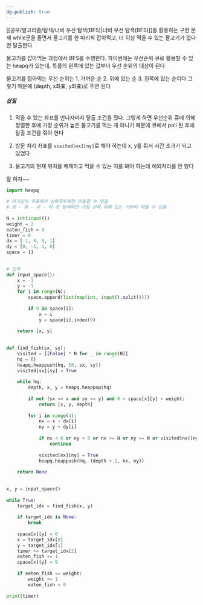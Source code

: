 ```yaml
---
dg-publish: true
---
```

[[공부/알고리즘/탐색/너비 우선 탐색(BFS)\|너비 우선 탐색(BFS)]]를 활용하는 구현 문제
while문을 돌면서 물고기를 한 마리씩 잡아먹고, 더 이상 먹을 수 있는 물고기가 없다면 탈출한다

물고기를 잡아먹는 과정에서 BFS를 수행한다. 파이썬에는 우선순위 큐로 활용할 수 있는 heapq가 있는데, 튜플의 왼쪽에 있는 값부터 우선 순위의 대상이 된다

물고기를 잡아먹는 우선 순위는 1. 가까운 순 2. 위에 있는 순 3. 왼쪽에 있는 순이다
그렇기 때문에 (depth, x좌표, y좌표)로 주면 된다

##### 삽질
1) 먹을 수 있는 좌표를 만나자마자 탈출 조건을 줬다. 그렇게 하면 우선순위 큐에 의해 정렬한 후에 가장 순위가 높은 물고기를 먹는 게 아니기 때문에 큐에서 poll 된 후에 탈출 조건을 줘야 한다

2) 방문 처리 좌표를 `visited[nx][ny]`로 해야 하는데 x, y를 줘서 시간 초과가 되고 있었다

3) 물고기의 현재 위치를 배제하고 먹을 수 있는 지를 봐야 하는데 예외처리를 안 했다

잘 하자~~

```python
import heapq  
  
# 아기상어 좌표에서 상하좌우로만 이동할 수 있음  
# 상 - 좌 - 우 - 하 로 탐색하면 가장 왼쪽 위에 있는 거부터 먹을 수 있음  
  
N = int(input())  
weight = 2  
eaten_fish = 0  
timer = 0  
dx = [-1, 0, 0, 1]  
dy = [0, -1, 1, 0]  
space = []  
  
  
# 입력  
def input_space():  
    x = -1  
    y = -1  
    for i in range(N):  
        space.append(list(map(int, input().split())))  
  
        if 9 in space[i]:  
            x = i  
            y = space[i].index(9)  
  
    return [x, y]  
  
  
def find_fish(sx, sy):  
    visited = [[False] * N for _ in range(N)]  
    hq = []  
    heapq.heappush(hq, (0, sx, sy))  
    visited[sx][sy] = True  
  
    while hq:  
        depth, x, y = heapq.heappop(hq)  
  
        if not (sx == x and sy == y) and 0 < space[x][y] < weight:  
            return [x, y, depth]  
  
        for i in range(4):  
            nx = x + dx[i]  
            ny = y + dy[i]  
  
            if nx < 0 or ny < 0 or nx >= N or ny >= N or visited[nx][ny] or space[nx][ny] > weight:  
                continue  
  
            visited[nx][ny] = True  
            heapq.heappush(hq, (depth + 1, nx, ny))  
  
    return None  
  
  
x, y = input_space()  
  
while True:  
    target_idx = find_fish(x, y)  
  
    if target_idx is None:  
        break  
  
    space[x][y] = 0  
    x = target_idx[0]  
    y = target_idx[1]  
    timer += target_idx[2]  
    eaten_fish += 1  
    space[x][y] = 9  
  
    if eaten_fish == weight:  
        weight += 1  
        eaten_fish = 0  
  
print(timer)
```